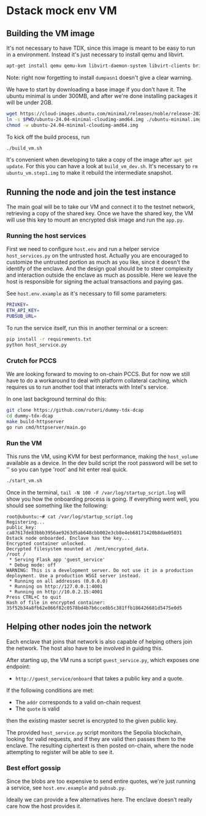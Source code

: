 # Dstack mock env VM

## Building the VM image

It's not necessary to have TDX, since this image is meant to be easy to run in a environment. Instead it's just necessary to install qemu and libvirt.

```bash
apt-get install qemu qemu-kvm libvirt-daemon-system libvirt-clients bridge-utils virt-manager dumpasn1
```

Note: right now forgetting to install `dumpasn1` doesn't give a clear warning.

We have to start by downloading a base image if you don't have it.
The ubuntu minimal is under 300MB, and after we're done installing packages it will be under 2GB.

```bash
wget https://cloud-images.ubuntu.com/minimal/releases/noble/release-20240903/ubuntu-24.04-minimal-cloudimg-amd64.img
ln -s $PWD/ubuntu-24.04-minimal-cloudimg-amd64.img ./ubuntu-minimal.img
chmod -w ubuntu-24.04-minimal-cloudimg-amd64.img
```

To kick off the build process, run
```bash
./build_vm.sh
```

It's convenient when developing to take a copy of the image after `apt get update`. For this you can have a look at `build_vm_dev.sh`. It's necessary to `rm ubuntu_vm.step1.img` to make it rebuild the intermediate snapshot.

## Running the node and join the test instance

The main goal will be to take our VM and connect it to the testnet network, retrieving a copy of the shared key.
Once we have the shared key, the VM will use this key to mount an encrypted disk image and run the `app.py`.

### Running the host services

First we need to configure `host.env` and run a helper service `host_services.py` on the untrusted host. Actually you are encouraged to customize the untrusted portion as much as you like, since it doesn't the identify of the enclave. And the design goal should be to steer complexity and interaction outside the enclave as much as possible.
Here we leave the host is responsible for signing the actual transactions and paying gas.

See `host.env.example` as it's necessary to fill some parameters:
```bash
PRIVKEY=
ETH_API_KEY=
PUBSUB_URL=
```

To run the service itself, run this in another terminal or a screen:
```bash
pip install -r requirements.txt
python host_service.py
```

### Crutch for PCCS
We are looking forward to moving to on-chain PCCS. But for now we still have to do a workaround to deal with platform collateral caching, which requires us to run another tool that interacts with Intel's service.

In one last background terminal do this:
```bash
git clone https://github.com/ruteri/dummy-tdx-dcap
cd dummy-tdx-dcap
make build-httpserver
go run cmd/httpserver/main.go
```

### Run the VM

This runs the VM, using KVM for best performance, making the `host_volume` available as a device.
In the dev build script the root password will be set to '' so you can type 'root' and hit enter real quick.

```bash
./start_vm.sh
```

Once in the terminal, `tail -N 100 -F /var/log/startup_script.log` will show you how the onboarding process is going. If everything went well, you should see something like the following:
```
root@ubuntu:~# cat /var/log/startup_script.log 
Registering...
public_key: ca87617de83bbb3956ae9263d5ab648cbb002e3cb8e4eb68171420b8dae05031
Dstack node onboarded. Enclave has the key...
Encrypted container unlocked.
Decrypted filesystem mounted at /mnt/encrypted_data.
/root /
 * Serving Flask app 'guest_service'
 * Debug mode: off
WARNING: This is a development server. Do not use it in a production deployment. Use a production WSGI server instead.
 * Running on all addresses (0.0.0.0)
 * Running on http://127.0.0.1:4001
 * Running on http://10.0.2.15:4001
Press CTRL+C to quit
Hash of file in encrypted container: 35f52b34a8fb62e866f82c0578bd4b7b6cce8b5c381ffb186426681d5475e0d5
```

## Helping other nodes join the network

Each enclave that joins that network is also capable of helping others join the network. The host also have to be involved in guiding this.

After starting up, the VM runs a script `guest_service.py`, which exposes one endpoint:
- `http://guest_service/onboard` that takes a public key and a quote.

If the following conditions are met:
- The `addr` corresponds to a valid on-chain request
- The `quote` is valid

then the existing master secret is encrypted to the given public key.

The provided `host_service.py` script monitors the Sepolia blockchain, looking for valid requests, and if they are valid then passes them to the enclave. The resulting ciphertext is then posted on-chain, where the node attempting to register will be able to see it.

### Best effort gossip

Since the blobs are too expensive to send entire quotes, we're just running a service, see `host.env.example` and `pubsub.py`.

Ideally we can provide a few alternatives here. The enclave doesn't really care how the host provides it.

